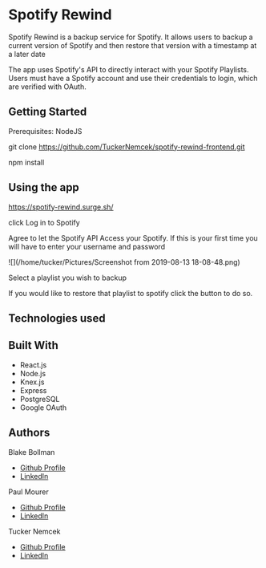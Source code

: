 # Spotify Rewind

Spotify Rewind is a backup service for Spotify. It allows users to backup a current version of Spotify and then restore that version with a timestamp at a later date


The app uses Spotify's API to directly interact with your Spotify Playlists. Users must have a Spotify account and use their credentials to login, which are verified with OAuth.

## Getting Started
Prerequisites: NodeJS

git clone https://github.com/TuckerNemcek/spotify-rewind-frontend.git

npm install

## Using the app

https://spotify-rewind.surge.sh/

click Log in to Spotify

Agree to let the Spotify API Access your Spotify. If this is your first time you will have to enter your username and password

![](/home/tucker/Pictures/Screenshot from 2019-08-13 18-08-48.png)


Select a playlist you wish to backup

If you would like to restore that playlist to spotify click the button to do so.

## Technologies used

## Built With
* React.js
* Node.js
* Knex.js
* Express
* PostgreSQL
* Google OAuth


## Authors
Blake Bollman
* [Github Profile](https://github.com/blucky36)
* [LinkedIn](https://www.linkedin.com/in/blake-bollman/)

Paul Mourer
* [Github Profile](https://github.com/pm0u)
* [LinkedIn](https://www.linkedin.com/in/pm0u/)

Tucker Nemcek
* [Github Profile](https://github.com/TuckerNemcek)
* [LinkedIn](https://www.linkedin.com/in/tucker-nemcek-2a5bb2173/)
